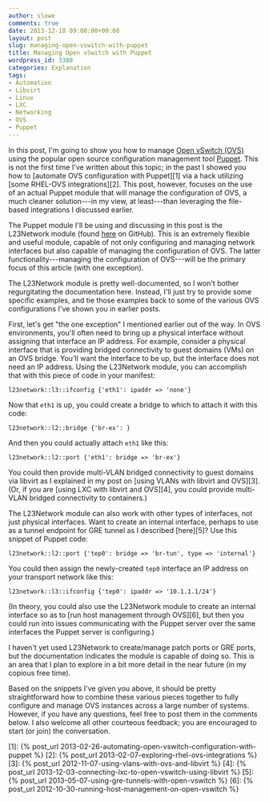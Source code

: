```yaml
---
author: slowe
comments: true
date: 2013-12-18 09:00:00+00:00
layout: post
slug: managing-open-vswitch-with-puppet
title: Managing Open vSwitch with Puppet
wordpress_id: 3388
categories: Explanation
tags:
- Automation
- Libvirt
- Linux
- LXC
- Networking
- OVS
- Puppet
---
```


In this post, I'm going to show you how to manage [Open vSwitch (OVS)](http://openvswitch.org/) using the popular open source configuration management tool [Puppet](http://www.puppetlabs.com/). This is not the first time I've written about this topic; in the past I showed you how to [automate OVS configuration with Puppet][1] via a hack utilizing [some RHEL-OVS integrations][2]. This post, however, focuses on the use of an actual Puppet module that will manage the configuration of OVS, a much cleaner solution---in my view, at least---than leveraging the file-based integrations I discussed earlier.

The Puppet module I'll be using and discussing in this post is the L23Network module (found [here](https://github.com/xenolog/l23network) on GitHub). This is an extremely flexible and useful module, capable of not only configuring and managing network interfaces but also capable of managing the configuration of OVS. The latter functionality---managing the configuration of OVS---will be the primary focus of this article (with one exception).

The L23Network module is pretty well-documented, so I won't bother regurgitating the documentation here. Instead, I'll just try to provide some specific examples, and tie those examples back to some of the various OVS configurations I've shown you in earlier posts.

First, let's get "the one exception" I mentioned earlier out of the way. In OVS environments, you'll often need to bring up a physical interface without assigning that interface an IP address. For example, consider a physical interface that is providing bridged connectivity to guest domains (VMs) on an OVS bridge. You'll want the interface to be up, but the interface does not need an IP address. Using the L23Network module, you can accomplish that with this piece of code in your manifest:

    l23network::l3::ifconfig {'eth1': ipaddr => 'none'}

Now that `eth1` is up, you could create a bridge to which to attach it with this code:

    l23network::l2::bridge {'br-ex': }

And then you could actually attach `eth1` like this:

    l23network::l2::port {'eth1': bridge => 'br-ex'}

You could then provide multi-VLAN bridged connectivity to guest domains via libvirt as I explained in my post on [using VLANs with libvirt and OVS][3]. (Or, if you are [using LXC with libvirt and OVS][4], you could provide multi-VLAN bridged connectivity to containers.)

The L23Network module can also work with other types of interfaces, not just physical interfaces. Want to create an internal interface, perhaps to use as a tunnel endpoint for GRE tunnel as I described [here][5]? Use this snippet of Puppet code:

    l23network::l2::port {'tep0': bridge => 'br-tun', type => 'internal'}

You could then assign the newly-created `tep0` interface an IP address on your transport network like this:

    l23network::l3::ifconfig {'tep0': ipaddr => '10.1.1.1/24'}

(In theory, you could also use the L23Network module to create an internal interface so as to [run host management through OVS][6], but then you could run into issues communicating with the Puppet server over the same interfaces the Puppet server is configuring.)

I haven't yet used L23Network to create/manage patch ports or GRE ports, but the documentation indicates the module is capable of doing so. This is an area that I plan to explore in a bit more detail in the near future (in my copious free time).

Based on the snippets I've given you above, it should be pretty straightforward how to combine these various pieces together to fully configure and manage OVS instances across a large number of systems. However, if you have any questions, feel free to post them in the comments below. I also welcome all other courteous feedback; you are encouraged to start (or join) the conversation.

[1]: {% post_url 2013-02-26-automating-open-vswitch-configuration-with-puppet %}
[2]: {% post_url 2013-02-07-exploring-rhel-ovs-integrations %}
[3]: {% post_url 2012-11-07-using-vlans-with-ovs-and-libvirt %}
[4]: {% post_url 2013-12-03-connecting-lxc-to-open-vswitch-using-libvirt %}
[5]: {% post_url 2013-05-07-using-gre-tunnels-with-open-vswitch %}
[6]: {% post_url 2012-10-30-running-host-management-on-open-vswitch %}
